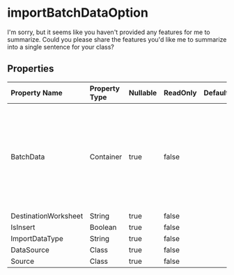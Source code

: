 # **importBatchDataOption**

I'm sorry, but it seems like you haven't provided any features for me to summarize. Could you please share the features you'd like me to summarize into a single sentence for your class? 

## **Properties**

| Property Name | Property Type | Nullable |  ReadOnly | DefaultValue | Description | 
| :- | :- | :- |:- |  :- | :- |
|BatchData|Container|true|false |  |The class has a property named BatchData which is a list of CellValue objects and can be both read and written.|
|DestinationWorksheet|String|true|false |  ||
|IsInsert|Boolean|true|false |  ||
|ImportDataType|String|true|false |  ||
|DataSource|Class|true|false |  ||
|Source|Class|true|false |  ||

